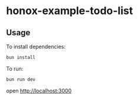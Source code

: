 # honox-example-todo-list

## Usage

To install dependencies:

```sh
bun install
```

To run:

```sh
bun run dev
```

open [http://localhost:3000](http://localhost:3000)
